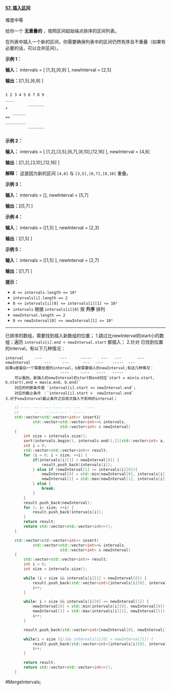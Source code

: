 #### [57. 插入区间](https://leetcode.cn/problems/insert-interval/)

难度中等

给你一个 **无重叠的** ，按照区间起始端点排序的区间列表。

在列表中插入一个新的区间，你需要确保列表中的区间仍然有序且不重叠（如果有必要的话，可以合并区间）。

**示例 1：**

**输入：** intervals = [ [1,3],[6,9] ], newInterval = [2,5]

**输出：**[[1,5],[6,9] ]
```

1 2 3 4 5 6 7 8 9
____
          _______
+
   ______      
==
_________
          _______
         
```

**示例 2：**

**输入：** intervals = [ [1,2],[3,5],[6,7],[8,10],[12,16] ], newInterval = [4,8]

**输出：**[[1,2],[3,10],[12,16] ]

**解释：** 这是因为新的区间 `[4,8]` 与 `[3,5],[6,7],[8,10]` 重叠。

**示例 3：**

**输入：** intervals = [], newInterval = [5,7]

**输出：**[[5,7] ]

**示例 4：**

**输入：** intervals = [[1,5] ], newInterval = [2,3]

**输出：**[[1,5] ]

**示例 5：**

**输入：** intervals = [[1,5] ], newInterval = [2,7]

**输出：**[[1,7] ]

**提示：**

-   `0 <= intervals.length <= 10⁴`
-   `intervals[i].length == 2`
-   `0 <= intervals[i][0] <= intervals[i][1] <= 10⁵`
-   `intervals` 根据 `intervals[i][0]` 按 **升序** 排列
-   `newInterval.length == 2`
-   `0 <= newInterval[0] <= newInterval[1] <= 10⁵`
---- ----
已排序的数组，需要找到插入新数组的位置；
1.跳过比newInterval的start小的数组；遍历 `intervals[i].end < newInterval.start` 都插入；
2.针对 已找到位置的interval，有以下几种情况：
```
interval     ---        ---      -----    ---   ---       ---
newInterval      ---     ---      ---   ---    -----  ---
如果a是最后一个需要处理的interval，b是需要插入的newInterval;有这几种情况：
                        ----     ----   ----   -----
    可以看到，新插入的newInterval的start和end对应`start = min(a.start, b.start),end = max(a.end, b.end)`
    对应的判断条件是 `interval[i].start <= newInterval.end`;
    对应的截止条件 ：`interval[i].start >  newInterval.end`
3.对于newInterval截止条件之后依次插入不影响的interval；
```

```cpp
    // ---- ---- --- ---- --- ---   ---
    //       --   ---------   -----
    std::vector<std::vector<int>> insert1(
            std::vector<std::vector<int>>& intervals,
                        std::vector<int> & newInterval)
    {
        int size = intervals.size();
        sort(intervals.begin(), intervals.end(),[](std::vector<int> a, std::vector<int> b){return a[0] < b[0];});
        int i = 0;
        std::vector<std::vector<int>> result;
        for (i = 0; i < size; ++i) {
            if(intervals[i][1] < newInterval[0]) {
                result.push_back(intervals[i]);
            } else if (newInterval[1] >= intervals[i][0]){
                newInterval[0] = std::min(newInterval[0], intervals[i][0]);
                newInterval[1] = std::max(newInterval[1], intervals[i][1]);
            } else {
                break;
            }
        }
        result.push_back(newInterval);
        for (; i< size; ++i) {
            result.push_back(intervals[i]);
        }
        return result;
        return std::vector<std::vector<int>>();
    }
```

```cpp
    std::vector<std::vector<int>> insert(
            std::vector<std::vector<int>>& intervals,
                        std::vector<int> & newInterval) 
    {
        std::vector<std::vector<int>> result;
        int i = 0;
        int size = intervals.size();

        while (i < size && intervals[i][1] < newInterval[0]) {
            result.push_back(std::vector<int>{intervals[i][0], intervals[i][1]});
            i++;
        }

        while( i < size && intervals[i][0] <= newInterval[1]) {
            newInterval[0] = std::min(intervals[i][0], newInterval[0]);
            newInterval[1] = std::max(intervals[i][1], newInterval[1]);
            i++;
        }

        result.push_back(std::vector<int>{newInterval[0], newInterval[1]});

        while(i < size ){//&& intervals[i][0] > newInterval[1]) {
            result.push_back(std::vector<int>{intervals[i][0], intervals[i][1]});
            i++;
        }

        return result;
        return std::vector<std::vector<int>>();
    }
```
#MergeIntervals;
